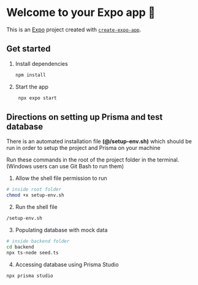 # Welcome to your Expo app 👋

This is an [Expo](https://expo.dev) project created with [`create-expo-app`](https://www.npmjs.com/package/create-expo-app).

## Get started

1. Install dependencies

   ```bash
   npm install
   ```

2. Start the app

   ```bash
    npx expo start
   ```

## Directions on setting up Prisma and test database

There is an automated installation file **(@/setup-env.sh)** which should be run in order to setup the project and Prisma on your machine

Run these commands in the root of the project folder in the terminal. (Windows users can use Git Bash to run them)

1. Allow the shell file permission to run

```bash
# inside root folder
chmod +x setup-env.sh
```

2. Run the shell file

```bash
/setup-env.sh
```

3. Populating database with mock data

```bash
# inside backend folder
cd backend
npx ts-node seed.ts
```

4. Accessing database using Prisma Studio

```bash
npx prisma studio
```